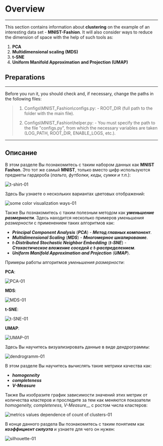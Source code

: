 # Overview
---

This section contains information about **clustering** on the example of an interesting data set - **MNIST-Fashion**.
It will also consider ways to reduce the dimension of space with the help of such tools as:
1. **PCA**
1. **Multidimensional scaling (MDS)**
1. **t-SNE**
1. **Uniform Manifold Approximation and Projection (UMAP)**


## Preparations
---

Before you run it, you should check and, if necessary, change the paths in the following files:
>1. Configs\MNIST_Fashion\configs.py:
    - ROOT_DIR (full path to the folder with the main file).
>
>2. Configs\MNIST_Fashion\helper.py:
    - You must specify the path to the file "configs.py", from which the necessary variables are taken (LOG_PATH, ROOT_DIR, ENABLE_LOGS, etc.).

---

## Описание

В этом разделе Вы познакомитесь с таким набором данных как **MNIST Fashon**.
Это тот же самый **MNIST**, только вместо цифр используются предметы гардероба (_пальто, футболки, кеды, сумки и т.п._):

![t-shirt-01](../images/part04/mnist_tshirt-01.png)

Здесь Вы узнаете о нескольких вариантах цветовых отображений:

![some color visualization ways-01](../images/part04/some_color_visualization_ways-01.png)

Также Вы познакомитесь с таким полезным методом как ___уменьшение размерности___.
Здесь находится несколько примеров _уменьшения размерности_ с применением таких алгоритмов как:
* ___Principal Component Analysis___ (___PCA___) - ___Метод главных компонент___.
* ___Multidimensional Scaling___ (___MDS___) - ___Многомерное шкалирование___.
* ___t-Distributed Stochastic Neighbor Embedding___ (___t-SNE___) - ___Стохастическое вложение соседей с t-распределением___.
* ___Uniform Manifold Approximation and Projection___ (___UMAP___).

Примеры работы алгоритмов _уменьшения размерности_:

**PCA**:

![PCA-01](../images/part04/pca-01.png)

**MDS**:

![MDS-01](../images/part04/mds-01.png)

**t-SNE**:

![t-SNE-01](../images/part04/tsne-01.png)

**UMAP**:

![UMAP-01](../images/part04/umap-01.png)

Здесь Вы научитесь визуализировать данные в виде дендрограммы:

![dendrogramm-01](../images/part04/dendrogram-02.png)

В этом разделе Вы научитесь вычислять такие метрики качества как:
* ___homogeneity___
* ___completeness___
* ___V-Measure___

Также Вы изобразите график зависимости значений этих метрик от количества кластеров и проследите за тем как меняются показатели _homogeneity, completeness, V-Measure___ с ростом числа кластеров:

![metrics values dependence of count of clusters-01](../images/part04/metrics_values_dependence_clusters_count-01.png)

В конце данного раздела Вы познакомитесь с таким понятием как ___коэффициент силуэта___ и узнаете для чего он нужен:

![silhouette-01](../images/part04/silhouette-02.png)
